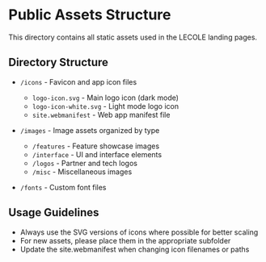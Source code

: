 # Public Assets Structure

This directory contains all static assets used in the LECOLE landing pages.

## Directory Structure

- `/icons` - Favicon and app icon files

  - `logo-icon.svg` - Main logo icon (dark mode)
  - `logo-icon-white.svg` - Light mode logo icon
  - `site.webmanifest` - Web app manifest file

- `/images` - Image assets organized by type

  - `/features` - Feature showcase images
  - `/interface` - UI and interface elements
  - `/logos` - Partner and tech logos
  - `/misc` - Miscellaneous images

- `/fonts` - Custom font files

## Usage Guidelines

- Always use the SVG versions of icons where possible for better scaling
- For new assets, please place them in the appropriate subfolder
- Update the site.webmanifest when changing icon filenames or paths
